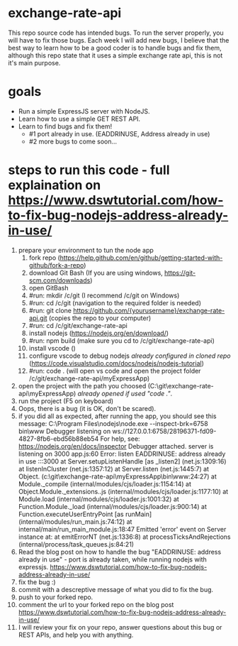 # exchange-rate-api 
This repo source code has intended bugs. To run the server properly, you will have to fix those bugs. Each week I will add new bugs, I believe that the best way to learn how to be a good coder is to handle bugs and fix them, although this repo state that it uses a simple exchange rate api, this is not it's main purpose.

# goals
* Run a simple ExpressJS server with NodeJS.
* Learn how to use a simple GET REST API.
* Learn to find bugs and fix them!
    * #1 port already in use. (EADDRINUSE, Address already in use)
    * #2 more bugs to come soon...

# steps to run this code - full explaination on https://www.dswtutorial.com/how-to-fix-bug-nodejs-address-already-in-use/
1. prepare your environment to tun the node app
    1. fork repo (https://help.github.com/en/github/getting-started-with-github/fork-a-repo)
    1. download Git Bash (If you are using windows, https://git-scm.com/downloads)
    1. open GitBash
    1. #run: mkdir /c/git (I recommend /c/git on Windows)
    1. #run: cd /c/git (navigation to the required folder is needed)
    1. #run: git clone https://github.com/{yourusername}/exchange-rate-api.git (copies the repo to your computer)
    1. #run:  cd /c/git/exchange-rate-api
    1. install nodejs (https://nodejs.org/en/download/)
    1. #run: npm build (make sure you cd to /c/git/exchange-rate-api)
    1. install vscode ()
    1. configure vscode to debug nodejs *already configured in cloned repo* (https://code.visualstudio.com/docs/nodejs/nodejs-tutorial)
    1. #run: code . (will open vs code and open the project folder /c/git/exchange-rate-api/myExpressApp)
1. open the project with the path you choosed (C:\git\exchange-rate-api\myExpressApp) *already opened if used "code ."*.
1. run the project (F5 on keyboard)
1. Oops, there is a bug (it is OK, don't be scared).
1. if you did all as expected, after running the app, you should see this message:
         C:\Program Files\nodejs\node.exe --inspect-brk=6758 bin\www 
         Debugger listening on ws://127.0.0.1:6758/28196371-fd09-4827-8fb6-ebd56b88eb54
         For help, see: https://nodejs.org/en/docs/inspector
         Debugger attached.
         server is listening on 3000
         app.js:60
         Error: listen EADDRINUSE: address already in use :::3000
             at Server.setupListenHandle [as _listen2] (net.js:1309:16)
             at listenInCluster (net.js:1357:12)
             at Server.listen (net.js:1445:7)
             at Object.<anonymous> (c:\git\exchange-rate-api\myExpressApp\bin\www:24:27)
             at Module._compile (internal/modules/cjs/loader.js:1154:14)
             at Object.Module._extensions..js (internal/modules/cjs/loader.js:1177:10)
             at Module.load (internal/modules/cjs/loader.js:1001:32)
             at Function.Module._load (internal/modules/cjs/loader.js:900:14)
             at Function.executeUserEntryPoint [as runMain] (internal/modules/run_main.js:74:12)
             at internal/main/run_main_module.js:18:47
         Emitted 'error' event on Server instance at:
             at emitErrorNT (net.js:1336:8)
             at processTicksAndRejections (internal/process/task_queues.js:84:21)
1. Read the blog post on how to handle the bug "EADDRINUSE: address already in use" - 
   port is already taken, while running nodejs with expressjs.
   https://www.dswtutorial.com/how-to-fix-bug-nodejs-address-already-in-use/
1. fix the bug :)
1. commit with a descreptive message of what you did to fix the bug.
1. push to your forked repo.
1. comment the url to your forked repo on the blog post https://www.dswtutorial.com/how-to-fix-bug-nodejs-address-already-in-use/
1. I will review your fix on your repo, answer questions about this bug or REST APIs, and help you with anything.
